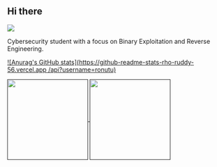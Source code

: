 ## Hi there

![](https://komarev.com/ghpvc/?username=ronutu&color=46915c)

Cybersecurity student with a focus on Binary Exploitation and Reverse Engineering.

[![Anurag's GitHub stats](https://github-readme-stats-rho-ruddy-56.vercel.app
/api?username=ronutu)](https://github.com/anuraghazra/github-readme-stats)

<a href="">
  <img height=185 align="center" src="https://github-readme-stats-ronutus-projects.vercel.app/api?username=ronutu&show_icons=true&theme=dark&bg_color=00000000&rank_icon=percentile&include_all_commits=true&custom_title=Radu's%20Github%20Stats" />
</a>
<a href="">
  <img height=185 align="center" src="https://github-readme-stats-git-master-ronutus-projects.vercel.app/api/top-langs/?username=ronutu&theme=dark&bg_color=00000000&layout=compact&langs_count=8" />
</a>
